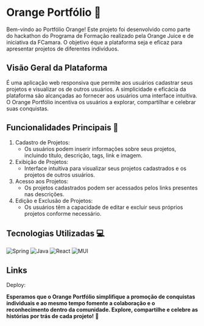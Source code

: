 # Orange Portfólio 🍊
Bem-vindo ao Portfólio Orange! Este projeto foi desenvolvido como parte do hackathon do Programa de Formação realizado pela Orange Juice e de iniciativa da FCamara. O objetivo éque a plataforma seja e eficaz para apresentar projetos de diferentes indivíduos.

## Visão Geral da Plataforma 
É uma aplicação web responsiva que permite aos usuários cadastrar seus projetos e visualizar os de outros usuários. A simplicidade e eficácia da plataforma são alcançadas ao fornecer aos usuários uma interface intuitiva. O Orange Portfólio incentiva os usuários a explorar, compartilhar e celebrar suas conquistas.

## Funcionalidades Principais 🚀

1. Cadastro de Projetos:
   - Os usuários podem inserir informações sobre seus projetos, incluindo título, descrição, tags, link e imagem.
2. Exibição de Projetos:
   - Interface intuitiva para visualizar seus projetos cadastrados e os projetos de outros usuários.
3. Acesso aos Projetos:
   - Os projetos cadastrados podem ser acessados pelos links presentes nas descrições.
4. Edição e Exclusão de Projetos:
   - Os usuários têm a capacidade de editar e excluir seus próprios projetos conforme necessário.

## Tecnologias Utilizadas 💻
![Spring](https://img.shields.io/badge/spring-%236DB33F.svg?style=for-the-badge&logo=spring&logoColor=white)
![Java](https://img.shields.io/badge/java-%23ED8B00.svg?style=for-the-badge&logo=openjdk&logoColor=white)
![React](https://img.shields.io/badge/react-%2320232a.svg?style=for-the-badge&logo=react&logoColor=%2361DAFB)
![MUI](https://img.shields.io/badge/MUI-%230081CB.svg?style=for-the-badge&logo=mui&logoColor=white)


## Links 

Deploy:

**Esperamos que o Orange Portfólio simplifique a promoção de conquistas individuais e ao mesmo tempo fomente a colaboração e o reconhecimento dentro da comunidade. Explore, compartilhe e celebre as histórias por trás de cada projeto!** 🌟

